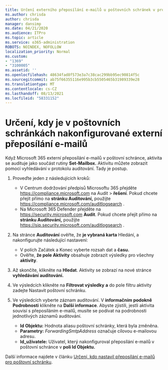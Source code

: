 ```yaml
---
title: Určení externího přeposílání e-mailů u poštovních schránek v protokolech auditování
ms.author: chrisda
author: chrisda
manager: dansimp
ms.date: 04/21/2020
ms.audience: ITPro
ms.topic: article
ms.service: o365-administration
ROBOTS: NOINDEX, NOFOLLOW
localization_priority: Normal
ms.custom:
- "1369"
- "3100005"
ms.assetid: ''
ms.openlocfilehash: 48634fad8f573e3a7c38cac299bb95ec90814f5c
ms.sourcegitcommit: ab75f66355116e995b3cb5505465b31989339e28
ms.translationtype: MT
ms.contentlocale: cs-CZ
ms.lasthandoff: 08/13/2021
ms.locfileid: "58331152"
---
```

# <a name="identify-when-external-email-forwarding-is-configured-on-mailboxes"></a>Určení, kdy je v poštovních schránkách nakonfigurované externí přeposílání e-mailů

Když Microsoft 365 externí přeposílání e-mailů v poštovní schránce, aktivita se audituje jako součást rutiny **Set-Mailbox.** Aktivitu můžete zobrazit pomocí vyhledávání v protokolu auditování. Tady je postup.

1. Proveďte jeden z následujících kroků:
   - V Centrum dodržování předpisů Microsoftu 365 přejděte <https://compliance.microsoft.com> na Audit  \> **řešení**. Pokud chcete přejít přímo na **stránku Auditování,** použijte <https://compliance.microsoft.com/auditlogsearch> .
   - Na Microsoft 365 Defender přejděte na <https://security.microsoft.com> **Audit**. Pokud chcete přejít přímo na **stránku Auditování,** použijte <https://sip.security.microsoft.com/auditlogsearch> .

2. Na stránce **Auditování** ověřte, že **je vybraná karta** Hledání, a nakonfigurujte následující nastavení:
   - V polích Začátek a  Konec vyberte rozsah dat a **času.**
   - Ověřte, **že pole Aktivity** obsahuje zobrazit výsledky pro všechny **aktivity**.

3. Až skončíte, klikněte na **Hledat**. Aktivity se zobrazí na nové stránce **vyhledávání auditování.**

4. Ve výsledcích klikněte na **Filtrovat výsledky** **a** do pole filtru aktivity zadejte Nastavit poštovní schránku.

5. Ve výsledcích vyberte záznam auditování. V **informačním podokně Podrobnosti** klikněte na **Další informace**. Abyste zjistili, jestli aktivita souvisí s přeposíláním e-mailů, musíte se podívat na podrobnosti jednotlivých záznamů auditování.

   - **Id Objektu:** Hodnota aliasu poštovní schránky, která byla změněna.
   - **Parametry:** _ForwardingSmtpAddress_ označuje cílovou e-mailovou adresu.
   - **Id_uživatele:** Uživatel, který nakonfiguroval přeposílání e-mailů v poštovní schránce v **poli Id Objektu.**

Další informace najdete v článku [Určení, kdo nastavil přeposílání e-mailů pro poštovní schránku](https://docs.microsoft.com/microsoft-365/compliance/auditing-troubleshooting-scenarios#determine-who-set-up-email-forwarding-for-a-mailbox).
